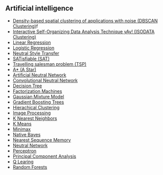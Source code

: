 ## Artificial intelligence

- [Density-based spatial clustering of applications with noise (DBSCAN Clustering)]()f
- [Interactive Self-Organizing Data Analysis Technique yAy! (ISODATA Clustering)]()
- [Linear Regression]()
- [Logistic Regression]()
- [Neutral Style Transfer]()
- [SATisfiable (SAT)]()
- [Travelling salesman problem (TSP)]()
- [A* (A Star)]()
- [Artificial Neutral Network]()
- [Convolutional Neutral Network]()
- [Decision Tree]()
- [Factorization Machines]()
- [Gaussian Mixture Model]()
- [Gradient Boosting Trees]()
- [Hierachical Clustering]()
- [Image Processing]()
- [K Nearest Neighbors]()
- [K Means]()
- [Minimax]()
- [Native Bayes]()
- [Nearest Sequence Memory]()
- [Neutral Network]()
- [Perceptron]()
- [Principal Component Analysis]()
- [Q Learing]()
- [Random Forests]()
